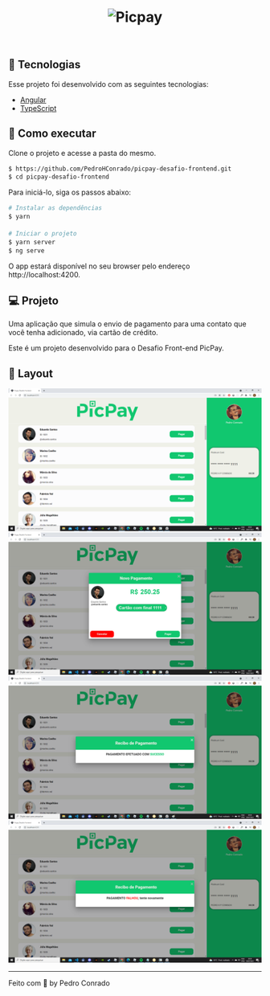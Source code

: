 <h1 align="center">
    <img alt="Picpay" src="./screenshots/layout.gif" />
</h1>

<br>

## 🧪 Tecnologias

Esse projeto foi desenvolvido com as seguintes tecnologias:

- [Angular](https://angular.io/)
- [TypeScript](https://www.typescriptlang.org/)

## 🚀 Como executar

Clone o projeto e acesse a pasta do mesmo.

```bash
$ https://github.com/PedroHConrado/picpay-desafio-frontend.git
$ cd picpay-desafio-frontend
```

Para iniciá-lo, siga os passos abaixo:
```bash
# Instalar as dependências
$ yarn

# Iniciar o projeto
$ yarn server
$ ng serve
```
O app estará disponível no seu browser pelo endereço http://localhost:4200.

## 💻 Projeto

Uma aplicação que simula o envio de pagamento para uma contato que você tenha adicionado, via cartão de crédito. 

Este é um projeto desenvolvido para o Desafio Front-end PicPay.


## 🔖 Layout

<img alt="Picpay-layout" src="./screenshots/layout.png" />
<img alt="Picpay-layout" src="./screenshots/modal-pagamento.png" />
<img alt="Picpay-layout" src="./screenshots/modal-sucesso.png" />
<img alt="Picpay-layout" src="./screenshots/modal-falha.png" />

---

Feito com 💜 by Pedro Conrado
